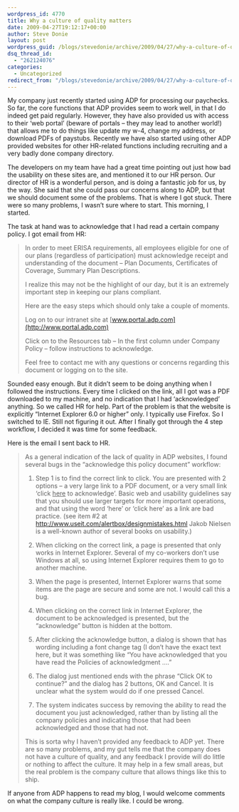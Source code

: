 ```yaml
---
wordpress_id: 4770
title: Why a culture of quality matters
date: 2009-04-27T19:12:17+00:00
author: Steve Donie
layout: post
wordpress_guid: /blogs/stevedonie/archive/2009/04/27/why-a-culture-of-quality-matters.aspx
dsq_thread_id:
  - "262124076"
categories:
  - Uncategorized
redirect_from: "/blogs/stevedonie/archive/2009/04/27/why-a-culture-of-quality-matters.aspx/"
---
```

My company just recently started using ADP for processing our paychecks. So far, the core functions that ADP provides seem to work well, in that I do indeed get paid regularly. However, they have also provided us with access to their &#8216;web portal&#8217; (beware of portals &#8211; they may lead to another world!) that allows me to do things like update my w-4, change my address, or download PDFs of paystubs. Recently we have also started using other ADP provided websites for other HR-related functions including recruiting and a very badly done company directory. 

The developers on my team have had a great time pointing out just how bad the usability on these sites are, and mentioned it to our HR person. Our director of HR is a wonderful person, and is doing a fantastic job for us, by the way. She said that she could pass our concerns along to ADP, but that we should document some of the problems. That is where I got stuck. There were so many problems, I wasn&#8217;t sure where to start. This morning, I started. 

The task at hand was to acknowledge that I had read a certain company policy. I got email from HR:

> In order to meet ERISA requirements, all employees eligible for one of our plans (regardless of participation) must acknowledge receipt and understanding of the document – Plan Documents, Certificates of Coverage, Summary Plan Descriptions. 
> 
> I realize this may not be the highlight of our day, but it is an extremely important step in keeping our plans compliant.&nbsp; 
> 
> Here are the easy steps which should only take a couple of moments. 
> 
> Log on to our intranet site at [www.portal.adp.com](http://www.portal.adp.com) 
> 
> Click on to the Resources tab – In the first column under Company Policy – follow instructions to acknowledge. 
> 
> Feel free to contact me with any questions or concerns regarding this document or logging on to the site.

Sounded easy enough. But it didn&#8217;t seem to be doing anything when I followed the instructions. Every time I clicked on the link, all I got was a PDF downloaded to my machine, and no indication that I had &#8216;acknowledged&#8217; anything. So we called HR for help. Part of the problem is that the website is explicitly &#8220;Internet Explorer 6.0 or higher&#8221; only. I typically use Firefox. So I switched to IE. Still not figuring it out. After I finally got through the 4 step workflow, I decided it was time for some feedback. 

Here is the email I sent back to HR.

> As a general indication of the lack of quality in ADP websites, I found several bugs in the &#8220;acknowledge this policy document&#8221; workflow: 
> 
> 1. Step 1 is to find the correct link to click. You are presented with 2 options &#8211; a very large link to a PDF document, or a very small link &#8216;click <u>here</u> to acknowledge&#8217;. Basic web and usability guidelines say that you should use larger targets for more important operations, and that using the word &#8216;here&#8217; or &#8216;click here&#8217; as a link are bad practice. (see item #2 at <http://www.useit.com/alertbox/designmistakes.html> Jakob Nielsen is a well-known author of several books on usability.) 
> 
> 2. When clicking on the correct link, a page is presented that only works in Internet Explorer. Several of my co-workers don&#8217;t use Windows at all, so using Internet Explorer requires them to go to another machine. 
> 
> 3. When the page is presented, Internet Explorer warns that some items are the page are secure and some are not. I would call this a bug.&nbsp; 
> 
> 4. When clicking on the correct link in Internet Explorer, the document to be acknowledged is presented, but the &#8220;acknowledge&#8221; button is hidden at the bottom. 
> 
> 5. After clicking the acknowledge button, a dialog is shown that has wording including a font change tag (I don&#8217;t have the exact text here, but it was something like &#8220;You have acknowledged that you have read the <font size=&#8221;4&#8243;>Policies of acknowledgment </font>&#8230;.&#8221; 
> 
> 6. The dialog just mentioned ends with the phrase &#8220;Click OK to continue?&#8221; and the dialog has 2 buttons, OK and Cancel. It is unclear what the system would do if one pressed Cancel.&nbsp; 
> 
> 7. The system indicates success by removing the ability to read the document you just acknowledged, rather than by listing all the company policies and indicating those that had been acknowledged and those that had not.&nbsp; 
> 
> This is sorta why I haven&#8217;t provided any feedback to ADP yet. There are so many problems, and my gut tells me that the company does not have a culture of quality, and any feedback I provide will do little or nothing to affect the culture. It may help in a few small areas, but the real problem is the company culture that allows things like this to ship.

If anyone from ADP happens to read my blog, I would welcome comments on what the company culture is really like. I could be wrong.